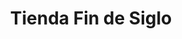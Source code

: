 ---
title: "Tienda Fin de Siglo"
url: /centro-habana-la-habana/tienda-fin-de-siglo/
shop: tienda de variedades
---